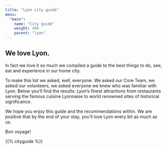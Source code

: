 ```yaml
---
title: "Lyon city guide"
menu:
  "main":
    name: "City guide"
    weight: 400  
    parent: "lyon"
---
```



## We love Lyon.

In fact we love it so much we compiled a guide to the best things to do, see, eat and experience in our home city.

To make this list we asked, well, everyone. We asked our Core Team, we asked our volunteers, we asked everyone we knew who was familiar with Lyon. Below you’ll find the results: Lyon’s finest attractions from restaurants serving the famous cuisine Lyonnaise to world renowned sites of historical significance.

We hope you enjoy this guide and the recommendations within. We are positive that by the end of your stay, you’ll love Lyon every bit as much as us.

Bon voyage!

{{% cityguide %}}
